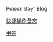Poison Boy' Blog

[快捷操作备忘](https://ztxilc.github.io/%E5%BF%AB%E6%8D%B7%E6%93%8D%E4%BD%9C%E5%A4%87%E5%BF%98)

[书签]()